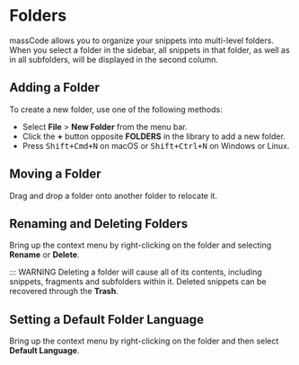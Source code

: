 # Folders

massCode allows you to organize your snippets into multi-level folders. When you select a folder in the sidebar, all snippets in that folder, as well as in all subfolders, will be displayed in the second column.

## Adding a Folder

To create a new folder, use one of the following methods:

- Select **File** > **New Folder** from the menu bar.
- Click the **+** button opposite **FOLDERS** in the library to add a new folder.
- Press <kbd>Shift+Cmd+N</kbd> on macOS or <kbd>Shift+Ctrl+N</kbd> on Windows or Linux.

## Moving a Folder

Drag and drop a folder onto another folder to relocate it.

## Renaming and Deleting Folders

Bring up the context menu by right-clicking on the folder and selecting **Rename** or **Delete**.

::: WARNING
Deleting a folder will cause all of its contents, including snippets, fragments and subfolders within it. Deleted snippets can be recovered through the **Trash**.

## Setting a Default Folder Language

Bring up the context menu by right-clicking on the folder and then select **Default Language**.
